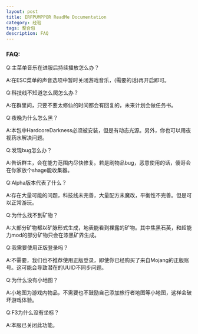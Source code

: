 ```yaml
---
layout: post
title: ERFPUMPPOR ReadMe Documentation
category: 经验
tags: 整合包
description: FAQ
---
```

### FAQ:

Q:主菜单音乐在进服后持续播放怎么办？

A:在ESC菜单的声音选项中暂时关闭游戏音乐，(需要的话)再开启即可。

Q:科技线不知道怎么爬怎么办？

A:在群里问，只要不要太修仙的时间都会有回复的，未来计划会做任务书。

Q:夜晚为什么怎么黑？

A:本包中HardcoreDarkness必须被安装，但是有动态光源。另外，你也可以用夜视药水解决问题。

Q:发现bug怎么办？

A:告诉群主，会在能力范围内尽快修复。若是刷物品bug，恶意使用的话，傻哥会在你家放个shage能收集器。

Q:Alpha版本代表了什么？

A:存在大量可能的问题，科技线未完善，大量配方未魔改，平衡性不完善。但是可以正常游玩。

Q:为什么找不到矿物？

A:大部分矿物都以矿脉形式生成，地表能看到裸露的矿物。其中焦黑石英，和超能力mod的部分矿物只会在漆黑矿界生成。

Q:我需要使用正版登录吗？

A:不需要，我们也不推荐使用正版登录，即使你已经购买了来自Mojang的正版账号。这可能会导致潜在的UUID不同步问题。

Q:为什么没有小地图？

A:小地图为游戏内物品，不需要也不鼓励自己添加旅行者地图等小地图，这样会破坏游戏体验。

Q:F3为什么没有坐标？

A:本服已关闭此功能。
